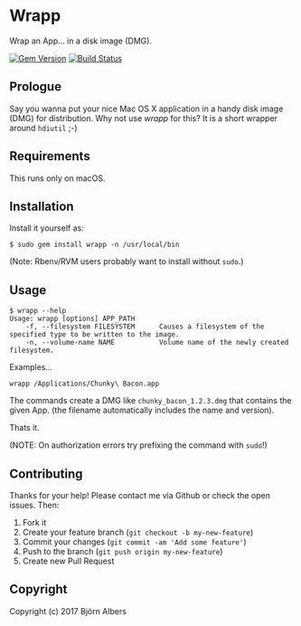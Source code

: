 # Wrapp

Wrap an App... in a disk image (DMG).

[![Gem Version](https://badge.fury.io/rb/wrapp.png)](http://badge.fury.io/rb/wrapp)
[![Build Status](https://travis-ci.org/bjoernalbers/wrapp.svg?branch=master)](https://travis-ci.org/bjoernalbers/wrapp)


## Prologue

Say you wanna put your nice Mac OS X application in a handy disk image
(DMG) for distribution.
Why not use *wrapp* for this?
It is a short wrapper around `hdiutil` ;-)


## Requirements

This runs only on macOS.


## Installation

Install it yourself as:

    $ sudo gem install wrapp -n /usr/local/bin

(Note: Rbenv/RVM users probably want to install without `sudo`.)


## Usage

```
$ wrapp --help
Usage: wrapp [options] APP_PATH
    -f, --filesystem FILESYSTEM      Causes a filesystem of the specified type to be written to the image.
    -n, --volume-name NAME           Volume name of the newly created filesystem.
```

Examples...

```
wrapp /Applications/Chunky\ Bacon.app
```


The commands create a DMG like `chunky_bacon_1.2.3.dmg` that contains
the given App. (the filename automatically includes the name and version).

Thats it.

(NOTE: On authorization errors try prefixing the command with `sudo`!)


## Contributing

Thanks for your help! Please contact me via Github or check the open
issues. Then:

1. Fork it
2. Create your feature branch (`git checkout -b my-new-feature`)
3. Commit your changes (`git commit -am 'Add some feature'`)
4. Push to the branch (`git push origin my-new-feature`)
5. Create new Pull Request


## Copyright

Copyright (c) 2017 Björn Albers
